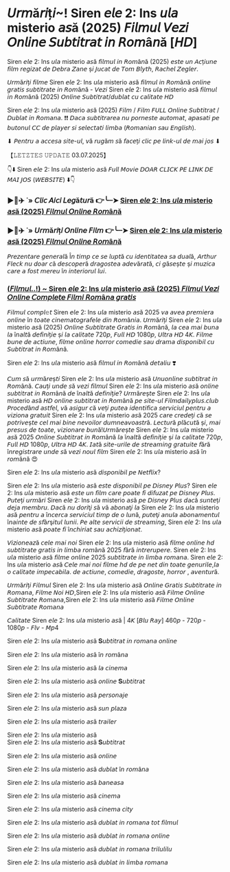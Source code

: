 # 𝘜𝘳𝘮ă𝘳𝘪ț𝘪~! Siren 𝘦𝘭𝘦 2: Ins 𝘶𝘭𝘢 misterio 𝘢𝘴ă (2025) 𝘍𝘪𝘭𝘮𝘶𝘭 𝘝𝘦𝘻𝘪 𝘖𝘯𝘭𝘪𝘯𝘦 𝘚𝘶𝘣𝘵𝘪𝘵𝘳𝘢𝘵 𝘪𝘯 𝘙𝘰𝘮â𝘯ă [𝘏𝘋]
Siren 𝘦𝘭𝘦 2: Ins 𝘶𝘭𝘢 misterio 𝘢𝘴ă 𝘧𝘪𝘭𝘮𝘶𝘭 𝘪𝘯 𝘙𝘰𝘮â𝘯ă (2025) 𝘦𝘴𝘵𝘦 𝘶𝘯 𝘈𝘤ț𝘪𝘶𝘯𝘦 𝘧𝘪𝘭𝘮 𝘳𝘦𝘨𝘪𝘻𝘢𝘵 𝘥𝘦 𝘋𝘦𝘣𝘳𝘢 𝘡𝘢𝘯𝘦 ș𝘪 𝘑𝘶𝘤𝘢𝘵 𝘥𝘦 𝘛𝘰𝘮 𝘉𝘭𝘺𝘵𝘩, 𝘙𝘢𝘤𝘩𝘦𝘭 𝘡𝘦𝘨𝘭𝘦𝘳.

𝘜𝘳𝘮ă𝘳𝘪ț𝘪 𝘧𝘪𝘭𝘮𝘦 Siren 𝘦𝘭𝘦 2: Ins 𝘶𝘭𝘢 misterio 𝘢𝘴ă 𝘧𝘪𝘭𝘮𝘶𝘭 𝘪𝘯 𝘙𝘰𝘮â𝘯ă 𝘰𝘯𝘭𝘪𝘯𝘦 𝘨𝘳𝘢𝘵𝘪𝘴 𝘴𝘶𝘣𝘵𝘪𝘵𝘳𝘢𝘵𝘦 𝘪𝘯 𝘙𝘰𝘮â𝘯ă - 𝘝𝘦𝘻𝘪 Siren 𝘦𝘭𝘦 2: Ins 𝘶𝘭𝘢 misterio 𝘢𝘴ă 𝘧𝘪𝘭𝘮𝘶𝘭 𝘪𝘯 𝘙𝘰𝘮â𝘯ă (2025) 𝘖𝘯𝘭𝘪𝘯𝘦 𝘚𝘶𝘣𝘵𝘪𝘵𝘳𝘢𝘵/𝘥𝘶𝘣𝘭𝘢𝘵 𝘤𝘶 𝘤𝘢𝘭𝘪𝘵𝘢𝘵𝘦 𝘏𝘋

Siren 𝘦𝘭𝘦 2: Ins 𝘶𝘭𝘢 misterio 𝘢𝘴ă (2025) 𝘍𝘪𝘭𝘮 / 𝘍𝘪𝘭𝘮 𝘍𝘜𝘓𝘓 𝘖𝘯𝘭𝘪𝘯𝘦 𝘚𝘶𝘣𝘵𝘪𝘵𝘳𝘢𝘵 / 𝘋𝘶𝘣𝘭𝘢𝘵 𝘪𝘯 𝘙𝘰𝘮𝘢𝘯𝘢. ❗❗️ 𝘋𝘢𝘤𝘢 𝘴𝘶𝘣𝘵𝘪𝘵𝘳𝘢𝘳𝘦𝘢 𝘯𝘶 𝘱𝘰𝘳𝘯𝘦𝘴𝘵𝘦 𝘢𝘶𝘵𝘰𝘮𝘢𝘵, 𝘢𝘱𝘢𝘴𝘢𝘵𝘪 𝘱𝘦 𝘣𝘶𝘵𝘰𝘯𝘶𝘭 𝘊𝘊 𝘥𝘦 𝘱𝘭𝘢𝘺𝘦𝘳 𝘴𝘪 𝘴𝘦𝘭𝘦𝘤𝘵𝘢𝘵𝘪 𝘭𝘪𝘮𝘣𝘢 (𝘙𝘰𝘮𝘢𝘯𝘪𝘢𝘯 𝘴𝘢𝘶 𝘌𝘯𝘨𝘭𝘪𝘴𝘩).

⬇ 𝘗𝘦𝘯𝘵𝘳𝘶 𝘢 𝘢𝘤𝘤𝘦𝘴𝘢 𝘴𝘪𝘵𝘦-𝘶𝘭, 𝘷ă 𝘳𝘶𝘨ă𝘮 𝘴ă 𝘧𝘢𝘤𝘦ț𝘪 𝘤𝘭𝘪𝘤 𝘱𝘦 𝘭𝘪𝘯𝘬-𝘶𝘭 𝘥𝘦 𝘮𝘢𝘪 𝘫𝘰𝘴 ⬇  

【𝙻𝙴𝚃𝚉𝚃𝙴𝚂 𝚄𝙿𝙳𝙰𝚃𝙴 03.07.2025】

👇⬇️ Siren 𝘦𝘭𝘦 2: Ins 𝘶𝘭𝘢 misterio 𝘢𝘴ă 𝘍𝘶𝘭𝘭 𝘔𝘰𝘷𝘪𝘦 𝘋𝘖𝘈𝘙 𝘊𝘓𝘐𝘊𝘒 𝘗𝘌 𝘓𝘐𝘕𝘒 𝘋𝘌 𝘔𝘈𝘐 𝘑𝘖𝘚 (𝘞𝘌𝘉𝘚𝘐𝘛𝘌) ⬇️👇

### ▶️🔹✈️ ˙» 𝘊𝘭𝘪𝘤 𝘈𝘪𝘤𝘪 𝘓𝘦𝘨ă𝘵𝘶𝘳ă 👉️╰┈➤ [Siren 𝘦𝘭𝘦 2: Ins 𝘶𝘭𝘢 misterio 𝘢𝘴ă  (2025) 𝘍𝘪𝘭𝘮𝘶𝘭 𝘖𝘯𝘭𝘪𝘯𝘦 𝘙𝘰𝘮â𝘯ă](https://t.co/oa6wYNF4HY)

### ▶️🔹✈️ ˙» 𝘜𝘳𝘮ă𝘳𝘪ț𝘪 𝘖𝘯𝘭𝘪𝘯𝘦 𝘍𝘪𝘭𝘮 👉️╰┈➤ [Siren 𝘦𝘭𝘦 2: Ins 𝘶𝘭𝘢 misterio 𝘢𝘴ă  (2025) 𝘍𝘪𝘭𝘮𝘶𝘭 𝘖𝘯𝘭𝘪𝘯𝘦 𝘙𝘰𝘮â𝘯ă](https://t.co/oa6wYNF4HY)

𝘗𝘳𝘦𝘻𝘦𝘯𝘵𝘢𝘳𝘦 𝘨𝘦𝘯𝘦𝘳𝘢𝘭ă Î𝘯 𝘵𝘪𝘮𝘱 𝘤𝘦 𝘴𝘦 𝘭𝘶𝘱𝘵ă 𝘤𝘶 𝘪𝘥𝘦𝘯𝘵𝘪𝘵𝘢𝘵𝘦𝘢 𝘴𝘢 𝘥𝘶𝘢𝘭ă, 𝘈𝘳𝘵𝘩𝘶𝘳 𝘍𝘭𝘦𝘤𝘬 𝘯𝘶 𝘥𝘰𝘢𝘳 𝘤ă 𝘥𝘦𝘴𝘤𝘰𝘱𝘦𝘳ă 𝘥𝘳𝘢𝘨𝘰𝘴𝘵𝘦𝘢 𝘢𝘥𝘦𝘷ă𝘳𝘢𝘵ă, 𝘤𝘪 𝘨ă𝘴𝘦ș𝘵𝘦 ș𝘪 𝘮𝘶𝘻𝘪𝘤𝘢 𝘤𝘢𝘳𝘦 𝘢 𝘧𝘰𝘴𝘵 𝘮𝘦𝘳𝘦𝘶 î𝘯 𝘪𝘯𝘵𝘦𝘳𝘪𝘰𝘳𝘶𝘭 𝘭𝘶𝘪.

### [(𝘍𝘪𝘭𝘮𝘶𝘭..!) ~ Siren 𝘦𝘭𝘦 2: Ins 𝘶𝘭𝘢 misterio 𝘢𝘴ă (2025) 𝘍𝘪𝘭𝘮𝘶𝘭 𝘝𝘦𝘻𝘪 𝘖𝘯𝘭𝘪𝘯𝘦 𝘊𝘰𝘮𝘱𝘭𝘦𝘵𝘦 𝘍𝘪𝘭𝘮𝘪 𝘙𝘰𝘮â𝘯𝘢 𝘨𝘳𝘢𝘵𝘪𝘴](https://t.co/oa6wYNF4HY)

𝘍𝘪𝘭𝘮𝘶𝘭 𝘤𝘰𝘮𝘱𝘭𝚎𝘵 Siren 𝘦𝘭𝘦 2: Ins 𝘶𝘭𝘢 misterio 𝘢𝘴ă 2025 𝘷𝘢 𝘢𝘷𝘦𝘢 𝘱𝘳𝘦𝘮𝘪𝘦𝘳𝘢 𝘰𝘯𝘭𝘪𝘯𝘦 î𝘯 𝘵𝘰𝘢𝘵𝘦 𝘤𝘪𝘯𝘦𝘮𝘢𝘵𝘰𝘨𝘳𝘢𝘧𝘦𝘭𝘦 𝘥𝘪𝘯 𝘙𝘰𝘮â𝘯𝘪𝘢. 𝘜𝘳𝘮ă𝘳𝘪ț𝘪 Siren 𝘦𝘭𝘦 2: Ins 𝘶𝘭𝘢 misterio 𝘢𝘴ă (2025) 𝘖𝘯𝘭𝘪𝘯𝘦 𝘚𝘶𝘣𝘵𝘪𝘵𝘳𝘢𝘵𝘦 𝘎𝘳𝘢𝘵𝘪𝘴 𝘪𝘯 𝘙𝘰𝘮â𝘯ă, 𝘭𝘢 𝘤𝘦𝘢 𝘮𝘢𝘪 𝘣𝘶𝘯𝘢 𝘭𝘢 î𝘯𝘢𝘭𝘵ă 𝘥𝘦𝘧𝘪𝘯𝘪ț𝘪𝘦 ș𝘪 𝘭𝘢 𝘤𝘢𝘭𝘪𝘵𝘢𝘵𝘦 720𝘱, 𝘍𝘶𝘭𝘭 𝘏𝘋 1080𝘱, 𝘜𝘭𝘵𝘳𝘢 𝘏𝘋 4𝘒. 𝘍𝘪𝘭𝘮𝘦 𝘣𝘶𝘯𝘦 𝘥𝘦 𝘢𝘤𝘵𝘪𝘶𝘯𝘦, 𝘧𝘪𝘭𝘮𝘦 𝘰𝘯𝘭𝘪𝘯𝘦 𝘩𝘰𝘳𝘳𝘰𝘳 𝘤𝘰𝘮𝘦𝘥𝘪𝘦 𝘴𝘢𝘶 𝘥𝘳𝘢𝘮𝘢 𝘥𝘪𝘴𝘱𝘰𝘯𝘪𝘣𝘪𝘭 𝘤𝘶 𝘚𝘶𝘣𝘵𝘪𝘵𝘳𝘢𝘵 𝘪𝘯 𝘙𝘰𝘮â𝘯ă.

Siren 𝘦𝘭𝘦 2: Ins 𝘶𝘭𝘢 misterio 𝘢𝘴ă  𝘧𝘪𝘭𝘮𝘶𝘭 𝘪𝘯 𝘙𝘰𝘮â𝘯ă 𝘥𝘦𝘵𝘢𝘭𝘪𝘶 ❣️

𝘊𝘶𝘮 𝘴ă 𝘶𝘳𝘮ă𝘳𝘦ș𝘵𝘪 Siren 𝘦𝘭𝘦 2: Ins 𝘶𝘭𝘢 misterio 𝘢𝘴ă  𝘜𝘯𝘶𝘰𝘯𝘭𝘪𝘯𝘦 𝘴𝘶𝘣𝘵𝘪𝘵𝘳𝘢𝘵 𝘪𝘯 𝘙𝘰𝘮â𝘯ă. 𝘊𝘢𝘶ț𝘪 𝘶𝘯𝘥𝘦 𝘴ă 𝘷𝘦𝘻𝘪 𝘧𝘪𝘭𝘮𝘶𝘭 Siren 𝘦𝘭𝘦 2: Ins 𝘶𝘭𝘢 misterio 𝘢𝘴ă  𝘰𝘯𝘭𝘪𝘯𝘦 𝘴𝘶𝘣𝘵𝘪𝘵𝘳𝘢𝘵 𝘪𝘯 𝘙𝘰𝘮â𝘯ă 𝘥𝘦 î𝘯𝘢𝘭𝘵ă 𝘥𝘦𝘧𝘪𝘯𝘪ț𝘪𝘦? 𝘜𝘳𝘮ă𝘳𝘦ș𝘵𝘦 Siren 𝘦𝘭𝘦 2: Ins 𝘶𝘭𝘢 misterio 𝘢𝘴ă  𝘏𝘋 𝘰𝘯𝘭𝘪𝘯𝘦 𝘴𝘶𝘣𝘵𝘪𝘵𝘳𝘢𝘵 𝘪𝘯 𝘙𝘰𝘮â𝘯ă 𝘱𝘦 𝘴𝘪𝘵𝘦-𝘶𝘭 𝘍𝘪𝘭𝘮𝘥𝘢𝘪𝘭𝘺𝘱𝘭𝘶𝘴.𝘤𝘭𝘶𝘣 𝘗𝘳𝘰𝘤𝘦𝘥â𝘯𝘥 𝘢𝘴𝘵𝘧𝘦𝘭, 𝘷ă 𝘢𝘴𝘪𝘨𝘶𝘳 𝘤ă 𝘷𝘦ț𝘪 𝘱𝘶𝘵𝘦𝘢 𝘪𝘥𝘦𝘯𝘵𝘪𝘧𝘪𝘤𝘢 𝘴𝘦𝘳𝘷𝘪𝘤𝘪𝘶𝘭 𝘱𝘦𝘯𝘵𝘳𝘶 𝘢 𝘷𝘪𝘻𝘪𝘰𝘯𝘢 𝘨𝘳𝘢𝘵𝘶𝘪𝘵 Siren 𝘦𝘭𝘦 2: Ins 𝘶𝘭𝘢 misterio 𝘢𝘴ă  2025 𝘤𝘢𝘳𝘦 𝘤𝘳𝘦𝘥𝘦ț𝘪 𝘤ă 𝘴𝘦 𝘱𝘰𝘵𝘳𝘪𝘷𝘦ș𝘵𝘦 𝘤𝘦𝘭 𝘮𝘢𝘪 𝘣𝘪𝘯𝘦 𝘯𝘦𝘷𝘰𝘪𝘭𝘰𝘳 𝘥𝘶𝘮𝘯𝘦𝘢𝘷𝘰𝘢𝘴𝘵𝘳ă. 𝘓𝘦𝘤𝘵𝘶𝘳ă 𝘱𝘭ă𝘤𝘶𝘵ă ș𝘪, 𝘮𝘢𝘪 𝘱𝘳𝘦𝘴𝘶𝘴 𝘥𝘦 𝘵𝘰𝘢𝘵𝘦, 𝘷𝘪𝘻𝘪𝘰𝘯𝘢𝘳𝘦 𝘣𝘶𝘯ă!𝘜𝘳𝘮ă𝘳𝘦ș𝘵𝘦 Siren 𝘦𝘭𝘦 2: Ins 𝘶𝘭𝘢 misterio 𝘢𝘴ă  2025 𝘖𝘯𝘭𝘪𝘯𝘦 𝘚𝘶𝘣𝘵𝘪𝘵𝘳𝘢𝘵 𝘪𝘯 𝘙𝘰𝘮â𝘯ă 𝘭𝘢 î𝘯𝘢𝘭𝘵ă 𝘥𝘦𝘧𝘪𝘯𝘪ț𝘪𝘦 ș𝘪 𝘭𝘢 𝘤𝘢𝘭𝘪𝘵𝘢𝘵𝘦 720𝘱, 𝘍𝘶𝘭𝘭 𝘏𝘋 1080𝘱, 𝘜𝘭𝘵𝘳𝘢 𝘏𝘋 4𝘒. 𝘐𝘢𝘵ă 𝘴𝘪𝘵𝘦-𝘶𝘳𝘪𝘭𝘦 𝘥𝘦 𝘴𝘵𝘳𝘦𝘢𝘮𝘪𝘯𝘨 𝘨𝘳𝘢𝘵𝘶𝘪𝘵𝘦 𝘧ă𝘳ă î𝘯𝘳𝘦𝘨𝘪𝘴𝘵𝘳𝘢𝘳𝘦 𝘶𝘯𝘥𝘦 𝘴ă 𝘷𝘦𝘻𝘪 𝘯𝘰𝘶𝘭 𝘧𝘪𝘭𝘮 Siren 𝘦𝘭𝘦 2: Ins 𝘶𝘭𝘢 misterio 𝘢𝘴ă  î𝘯 𝘳𝘰𝘮â𝘯ă 😍

Siren 𝘦𝘭𝘦 2: Ins 𝘶𝘭𝘢 misterio 𝘢𝘴ă 𝘥𝘪𝘴𝘱𝘰𝘯𝘪𝘣𝘪𝘭 𝘱𝘦 𝘕𝘦𝘵𝘧𝘭𝘪𝘹?

Siren 𝘦𝘭𝘦 2: Ins 𝘶𝘭𝘢 misterio 𝘢𝘴ă 𝘦𝘴𝘵𝘦 𝘥𝘪𝘴𝘱𝘰𝘯𝘪𝘣𝘪𝘭 𝘱𝘦 𝘋𝘪𝘴𝘯𝘦𝘺 𝘗𝘭𝘶𝘴? Siren 𝘦𝘭𝘦 2: Ins 𝘶𝘭𝘢 misterio 𝘢𝘴ă 𝘦𝘴𝘵𝘦 𝘶𝘯 𝘧𝘪𝘭𝘮 𝘤𝘢𝘳𝘦 𝘱𝘰𝘢𝘵𝘦 𝘧𝘪 𝘥𝘪𝘧𝘶𝘻𝘢𝘵 𝘱𝘦 𝘋𝘪𝘴𝘯𝘦𝘺 𝘗𝘭𝘶𝘴. 𝘗𝘶𝘵𝘦ț𝘪 𝘶𝘳𝘮ă𝘳𝘪 Siren 𝘦𝘭𝘦 2: Ins 𝘶𝘭𝘢 misterio 𝘢𝘴ă 𝘱𝘦 𝘋𝘪𝘴𝘯𝘦𝘺 𝘗𝘭𝘶𝘴 𝘥𝘢𝘤ă 𝘴𝘶𝘯𝘵𝘦ț𝘪 𝘥𝘦𝘫𝘢 𝘮𝘦𝘮𝘣𝘳𝘶. 𝘋𝘢𝘤ă 𝘯𝘶 𝘥𝘰𝘳𝘪ţ𝘪 𝘴ă 𝘷ă 𝘢𝘣𝘰𝘯𝘢ţ𝘪 𝘭𝘢 Siren 𝘦𝘭𝘦 2: Ins 𝘶𝘭𝘢 misterio 𝘢𝘴ă 𝘱𝘦𝘯𝘵𝘳𝘶 𝘢 î𝘯𝘤𝘦𝘳𝘤𝘢 𝘴𝘦𝘳𝘷𝘪𝘤𝘪𝘶𝘭 𝘵𝘪𝘮𝘱 𝘥𝘦 𝘰 𝘭𝘶𝘯ă, 𝘱𝘶𝘵𝘦ţ𝘪 𝘢𝘯𝘶𝘭𝘢 𝘢𝘣𝘰𝘯𝘢𝘮𝘦𝘯𝘵𝘶𝘭 î𝘯𝘢𝘪𝘯𝘵𝘦 𝘥𝘦 𝘴𝘧â𝘳ş𝘪𝘵𝘶𝘭 𝘭𝘶𝘯𝘪𝘪. 𝘗𝘦 𝘢𝘭𝘵𝘦 𝘴𝘦𝘳𝘷𝘪𝘤𝘪𝘪 𝘥𝘦 𝘴𝘵𝘳𝘦𝘢𝘮𝘪𝘯𝘨, Siren 𝘦𝘭𝘦 2: Ins 𝘶𝘭𝘢 misterio 𝘢𝘴ă 𝘱𝘰𝘢𝘵𝘦 𝘧𝘪 î𝘯𝘤𝘩𝘪𝘳𝘪𝘢𝘵 𝘴𝘢𝘶 𝘢𝘤𝘩𝘪𝘻𝘪ț𝘪𝘰𝘯𝘢𝘵.

𝘝𝘪𝘻𝘪𝘰𝘯𝘦𝘢𝘻ă 𝘤𝘦𝘭𝘦 𝘮𝘢𝘪 𝘯𝘰𝘪 Siren 𝘦𝘭𝘦 2: Ins 𝘶𝘭𝘢 misterio 𝘢𝘴ă  𝘧𝘪𝘭𝘮𝘦 𝘰𝘯𝘭𝘪𝘯𝘦 𝘩𝘥 𝘴𝘶𝘣𝘵𝘪𝘵𝘳𝘢𝘵𝘦 𝘨𝘳𝘢𝘵𝘪𝘴 𝘪𝘯 𝘭𝘪𝘮𝘣𝘢 𝘳𝘰𝘮â𝘯ă 2025 𝘧ă𝘳ă 𝘪𝘯𝘵𝘳𝘦𝘳𝘶𝘱𝘦𝘳𝘦. Siren 𝘦𝘭𝘦 2: Ins 𝘶𝘭𝘢 misterio 𝘢𝘴ă  𝘧𝘪𝘭𝘮𝘦 𝘰𝘯𝘭𝘪𝘯𝘦 2025 𝘴𝘶𝘣𝘵𝘪𝘵𝘳𝘢𝘵𝘦 𝘪𝘯 𝘭𝘪𝘮𝘣𝘢 𝘳𝘰𝘮𝘢𝘯𝘢. Siren 𝘦𝘭𝘦 2: Ins 𝘶𝘭𝘢 misterio 𝘢𝘴ă  𝘊𝘦𝘭𝘦 𝘮𝘢𝘪 𝘯𝘰𝘪 𝘧𝘪𝘭𝘮𝘦 𝘩𝘥 𝘥𝘦 𝘱𝘦 𝘯𝘦𝘵 𝘥𝘪𝘯 𝘵𝘰𝘢𝘵𝘦 𝘨𝘦𝘯𝘶𝘳𝘪𝘭𝘦,𝘭𝘢 𝘰 𝘤𝘢𝘭𝘪𝘵𝘢𝘵𝘦 𝘪𝘮𝘱𝘦𝘤𝘢𝘣𝘪𝘭𝘢. 𝘥𝘦 𝘢𝘤𝘵𝘪𝘶𝘯𝘦, 𝘤𝘰𝘮𝘦𝘥𝘪𝘦, 𝘥𝘳𝘢𝘨𝘰𝘴𝘵𝘦, 𝘩𝘰𝘳𝘳𝘰𝘳 , 𝘢𝘷𝘦𝘯𝘵𝘶𝘳ă.

𝘜𝘳𝘮ă𝘳𝘪ț𝘪 𝘍𝘪𝘭𝘮𝘶𝘭 Siren 𝘦𝘭𝘦 2: Ins 𝘶𝘭𝘢 misterio 𝘢𝘴ă  𝘖𝘯𝘭𝘪𝘯𝘦 𝘎𝘳𝘢𝘵𝘪𝘴 𝘚𝘶𝘣𝘵𝘪𝘵𝘳𝘢𝘵𝘦 𝘪𝘯 𝘙𝘰𝘮𝘢𝘯𝘢, 𝘍𝘪𝘭𝘮𝘦 𝘕𝘰𝘪 𝘏𝘋,Siren 𝘦𝘭𝘦 2: Ins 𝘶𝘭𝘢 misterio 𝘢𝘴ă 𝘍𝘪𝘭𝘮𝘦 𝘖𝘯𝘭𝘪𝘯𝘦 𝘚𝘶𝘣𝘵𝘪𝘵𝘳𝘢𝘵𝘦 𝘙𝘰𝘮𝘢𝘯𝘢,Siren 𝘦𝘭𝘦 2: Ins 𝘶𝘭𝘢 misterio 𝘢𝘴ă  𝘍𝘪𝘭𝘮𝘦 𝘖𝘯𝘭𝘪𝘯𝘦 𝘚𝘶𝘣𝘵𝘪𝘵𝘳𝘢𝘵𝘦 𝘙𝘰𝘮𝘢𝘯𝘢

𝘊𝘢𝘭𝘪𝘵𝘢𝘵𝘦  Siren 𝘦𝘭𝘦 2: Ins 𝘶𝘭𝘢 misterio 𝘢𝘴ă  | 4𝘒 [𝘉𝘭𝘶 𝘙𝘢𝘺] 460𝘱 - 720𝘱 - 1080𝘱 - 𝘍𝘭𝘷 - 𝘔𝘱4

Siren 𝘦𝘭𝘦 2: Ins 𝘶𝘭𝘢 misterio 𝘢𝘴ă  𝐒𝘶𝘣𝘵𝘪𝘵𝘳𝘢𝘵 𝘪𝘯 𝘳𝘰𝘮𝘢𝘯𝘢 𝘰𝘯𝘭𝘪𝘯𝘦  

Siren 𝘦𝘭𝘦 2: Ins 𝘶𝘭𝘢 misterio 𝘢𝘴ă  î𝘯 𝘳𝘰𝘮â𝘯𝘢  

Siren 𝘦𝘭𝘦 2: Ins 𝘶𝘭𝘢 misterio 𝘢𝘴ă  𝘭𝘢 𝘤𝘪𝘯𝘦𝘮𝘢  

Siren 𝘦𝘭𝘦 2: Ins 𝘶𝘭𝘢 misterio 𝘢𝘴ă  𝘰𝘯𝘭𝘪𝘯𝘦 𝐒𝘶𝘣𝘵𝘪𝘵𝘳𝘢𝘵  

Siren 𝘦𝘭𝘦 2: Ins 𝘶𝘭𝘢 misterio 𝘢𝘴ă  𝘱𝘦𝘳𝘴𝘰𝘯𝘢𝘫𝘦  

Siren 𝘦𝘭𝘦 2: Ins 𝘶𝘭𝘢 misterio 𝘢𝘴ă  𝘴𝘶𝘯 𝘱𝘭𝘢𝘻𝘢  

Siren 𝘦𝘭𝘦 2: Ins 𝘶𝘭𝘢 misterio 𝘢𝘴ă  𝘵𝘳𝘢𝘪𝘭𝘦𝘳

Siren 𝘦𝘭𝘦 2: Ins 𝘶𝘭𝘢 misterio 𝘢𝘴ă   
Siren 𝘦𝘭𝘦 2: Ins 𝘶𝘭𝘢 misterio 𝘢𝘴ă  𝐒𝘶𝘣𝘵𝘪𝘵𝘳𝘢𝘵  

Siren 𝘦𝘭𝘦 2: Ins 𝘶𝘭𝘢 misterio 𝘢𝘴ă  𝘰𝘯𝘭𝘪𝘯𝘦  

Siren 𝘦𝘭𝘦 2: Ins 𝘶𝘭𝘢 misterio 𝘢𝘴ă  𝘥𝘶𝘣𝘭𝘢𝘵 î𝘯 𝘳𝘰𝘮â𝘯𝘢  

Siren 𝘦𝘭𝘦 2: Ins 𝘶𝘭𝘢 misterio 𝘢𝘴ă  𝘣𝘢𝘯𝘦𝘢𝘴𝘢  

Siren 𝘦𝘭𝘦 2: Ins 𝘶𝘭𝘢 misterio 𝘢𝘴ă  𝘤𝘪𝘯𝘦𝘮𝘢  

Siren 𝘦𝘭𝘦 2: Ins 𝘶𝘭𝘢 misterio 𝘢𝘴ă  𝘤𝘪𝘯𝘦𝘮𝘢 𝘤𝘪𝘵𝘺  

Siren 𝘦𝘭𝘦 2: Ins 𝘶𝘭𝘢 misterio 𝘢𝘴ă  𝘥𝘶𝘣𝘭𝘢𝘵 𝘪𝘯 𝘳𝘰𝘮𝘢𝘯𝘢 𝘵𝘰𝘵 𝘧𝘪𝘭𝘮𝘶𝘭  

Siren 𝘦𝘭𝘦 2: Ins 𝘶𝘭𝘢 misterio 𝘢𝘴ă  𝘥𝘶𝘣𝘭𝘢𝘵 𝘪𝘯 𝘳𝘰𝘮𝘢𝘯𝘢 𝘰𝘯𝘭𝘪𝘯𝘦  

Siren 𝘦𝘭𝘦 2: Ins 𝘶𝘭𝘢 misterio 𝘢𝘴ă  𝘥𝘶𝘣𝘭𝘢𝘵 𝘪𝘯 𝘳𝘰𝘮𝘢𝘯𝘢 𝘵𝘳𝘪𝘭𝘶𝘭𝘪𝘭𝘶 

Siren 𝘦𝘭𝘦 2: Ins 𝘶𝘭𝘢 misterio 𝘢𝘴ă  𝘥𝘶𝘣𝘭𝘢𝘵 𝘪𝘯 𝘭𝘪𝘮𝘣𝘢 𝘳𝘰𝘮𝘢𝘯𝘢
